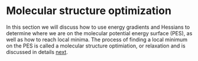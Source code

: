 # Molecular structure optimization

In this section we will discuss how to use energy gradients and Hessians to determine where we are on the molecular potential energy surface (PES), as well as how to reach local minima. The process of finding a local minimum on the PES is called a molecular structure optimiation, or relaxation and is discussed in details [next](sec:structopt-methods).  

